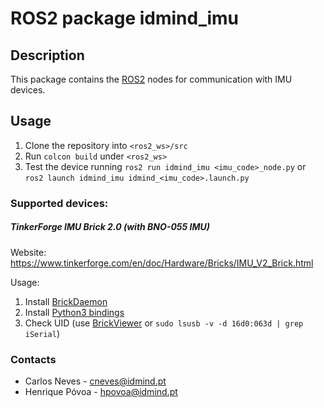 # ROS2 package idmind_imu

## Description
This package contains the [ROS2](https://docs.ros.org/en/humble/index.html) nodes for communication with IMU devices.

## Usage
1. Clone the repository into `<ros2_ws>/src`
3. Run `colcon build` under `<ros2_ws>`
4. Test the device running `ros2 run idmind_imu <imu_code>_node.py` or `ros2 launch idmind_imu idmind_<imu_code>.launch.py`
    
### Supported devices:
##### TinkerForge IMU Brick 2.0 (with BNO-055 IMU)
Website: https://www.tinkerforge.com/en/doc/Hardware/Bricks/IMU_V2_Brick.html

Usage:
1. Install [BrickDaemon](https://www.tinkerforge.com/en/doc/Software/Brickd.html#brickd)
2. Install [Python3 bindings](https://www.tinkerforge.com/en/doc/Software/API_Bindings_Python.html#api-bindings-python-install)
3. Check UID (use [BrickViewer](https://www.tinkerforge.com/en/doc/Software/Brickv.html#brickv) or `sudo lsusb -v -d 16d0:063d | grep iSerial`)

### Contacts
- Carlos Neves - cneves@idmind.pt
- Henrique Póvoa - hpovoa@idmind.pt
